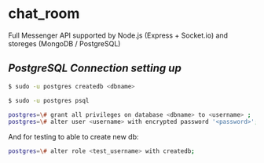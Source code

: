 # chat_room
Full Messenger API supported by Node.js (Express + Socket.io) and storeges (MongoDB / PostgreSQL)

***PostgreSQL Connection setting up***
-------------

```bash
$ sudo -u postgres createdb <dbname>
```

```bash
$ sudo -u postgres psql

postgres=\# grant all privileges on database <dbname> to <username> ;
postgres=\# alter user <username> with encrypted password '<password>';
```

And for testing to able to create new db:
```bash
postgres=\# alter role <test_username> with createdb;
```